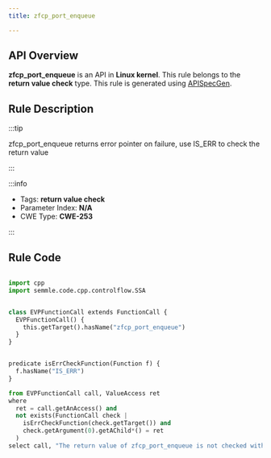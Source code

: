 ```yaml
---
title: zfcp_port_enqueue

---
```



## API Overview
**zfcp_port_enqueue** is an API in **Linux kernel**. This rule belongs to the **return value check** type. This rule is generated using [APISpecGen](../../tools/APISpecGen).
## Rule Description

:::tip

zfcp_port_enqueue returns error pointer on failure, use IS_ERR to check the return value

:::

:::info

- Tags: **return value check**
- Parameter Index: **N/A**
- CWE Type: **CWE-253**

:::

## Rule Code
```python

import cpp
import semmle.code.cpp.controlflow.SSA


class EVPFunctionCall extends FunctionCall {
  EVPFunctionCall() {
    this.getTarget().hasName("zfcp_port_enqueue")
  }
}


predicate isErrCheckFunction(Function f) {
  f.hasName("IS_ERR") 
}

from EVPFunctionCall call, ValueAccess ret
where
  ret = call.getAnAccess() and
  not exists(FunctionCall check |
    isErrCheckFunction(check.getTarget()) and
    check.getArgument(0).getAChild*() = ret
  )
select call, "The return value of zfcp_port_enqueue is not checked with IS_ERR."
    
```